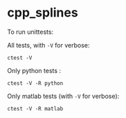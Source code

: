# cpp_splines


To run unittests:

All tests, with `-V` for verbose:

`ctest -V`

Only python tests :

`ctest -V -R python`

Only matlab tests (with `-V` for verbose):

`ctest -V -R matlab`
